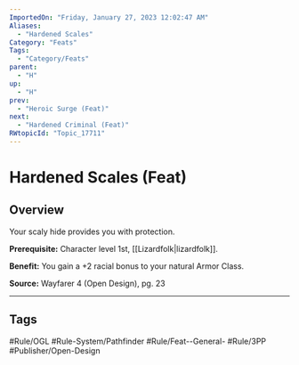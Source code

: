 ```yaml
---
ImportedOn: "Friday, January 27, 2023 12:02:47 AM"
Aliases:
  - "Hardened Scales"
Category: "Feats"
Tags:
  - "Category/Feats"
parent:
  - "H"
up:
  - "H"
prev:
  - "Heroic Surge (Feat)"
next:
  - "Hardened Criminal (Feat)"
RWtopicId: "Topic_17711"
---
```

# Hardened Scales (Feat)
## Overview
Your scaly hide provides you with protection.

**Prerequisite:** Character level 1st, [[Lizardfolk|lizardfolk]].

**Benefit:** You gain a +2 racial bonus to your natural Armor Class.

**Source:** Wayfarer 4 (Open Design), pg. 23


---
## Tags
#Rule/OGL #Rule-System/Pathfinder #Rule/Feat--General- #Rule/3PP #Publisher/Open-Design

